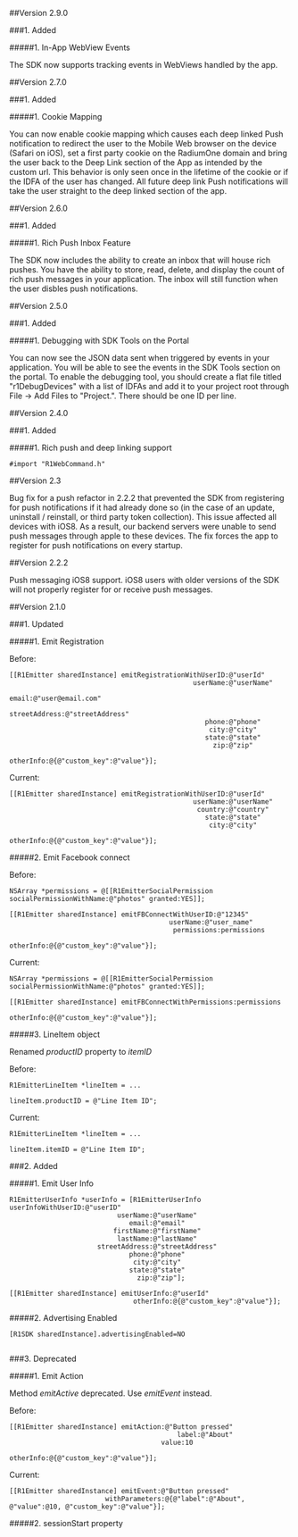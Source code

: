 ##Version 2.9.0

###1. Added

#####1. In-App WebView Events

The SDK now supports tracking events in WebViews handled by the app.

##Version 2.7.0

###1. Added

#####1. Cookie Mapping

You can now enable cookie mapping which causes each deep linked Push notification to redirect the user to the Mobile Web browser on the device (Safari on iOS), set a first party cookie on the RadiumOne domain and bring the user back to the Deep Link section of the App as intended by the custom url. This behavior is only seen once in the lifetime of the cookie or if the IDFA of the user has changed. All future deep link Push notifications will take the user straight to the deep linked section of the app.

##Version 2.6.0

###1. Added

#####1. Rich Push Inbox Feature

The SDK now includes the ability to create an inbox that will house rich pushes.  You have the ability to store, read, delete, and display the count of rich push messages in your application.  The inbox will still function when the user disbles push notifications. 

##Version 2.5.0

###1. Added

#####1. Debugging with SDK Tools on the Portal

You can now see the JSON data sent when triggered by events in your application. You will be able to see the events in the SDK Tools section on the portal. To enable the debugging tool, you should create a flat file titled "r1DebugDevices" with a list of IDFAs and add it to your project root through File -> Add Files to "Project.". There should be one ID per line.

##Version 2.4.0

###1. Added

#####1. Rich push and deep linking support

    #import "R1WebCommand.h"

##Version 2.3

Bug fix for a push refactor in 2.2.2 that prevented the SDK from registering for push notifications if it had already done so (in the case of an update, uninstall / reinstall, or third party token collection).  This issue affected all devices with iOS8.  As a result, our backend servers were unable to send push messages through apple to these devices.  The fix forces the app to register for push notifications on every startup.

##Version 2.2.2

Push messaging iOS8 support.  iOS8 users with older versions of the SDK will not properly register for or receive push messages.

##Version 2.1.0

###1. Updated

#####1. Emit Registration

Before:
```objc
[[R1Emitter sharedInstance] emitRegistrationWithUserID:@"userId"
                                              userName:@"userName"
   	                                             email:@"user@email.com"
       	                                 streetAddress:@"streetAddress"
           	                                     phone:@"phone"
               	                                  city:@"city"
                  		                         state:@"state"
                			                       zip:@"zip"
                                        	  otherInfo:@{@"custom_key":@"value"}];
```

Current:
```objc
[[R1Emitter sharedInstance] emitRegistrationWithUserID:@"userId"
                                              userName:@"userName"
                                               country:@"country"
                                                 state:@"state"
                                                  city:@"city"
                                             otherInfo:@{@"custom_key":@"value"}];
```

#####2. Emit Facebook connect

Before:
```objc
NSArray *permissions = @[[R1EmitterSocialPermission socialPermissionWithName:@"photos" granted:YES]];

[[R1Emitter sharedInstance] emitFBConnectWithUserID:@"12345"
                                       	userName:@"user_name"
                                      	 permissions:permissions
                                  		   otherInfo:@{@"custom_key":@"value"}];
```

Current:
```objc
NSArray *permissions = @[[R1EmitterSocialPermission socialPermissionWithName:@"photos" granted:YES]];

[[R1Emitter sharedInstance] emitFBConnectWithPermissions:permissions
                                  				     otherInfo:@{@"custom_key":@"value"}];
```

#####3. LineItem object

Renamed *productID* property to *itemID*

Before:
```objc
R1EmitterLineItem *lineItem = ...

lineItem.productID = @"Line Item ID";
```

Current:
```objc
R1EmitterLineItem *lineItem = ...

lineItem.itemID = @"Line Item ID";
```


###2. Added

#####1. Emit User Info

```objc
R1EmitterUserInfo *userInfo = [R1EmitterUserInfo userInfoWithUserID:@"userID"
                           userName:@"userName"
                              email:@"email"
                          firstName:@"firstName"
                           lastName:@"lastName"
                      streetAddress:@"streetAddress"
                              phone:@"phone"
                               city:@"city"
                              state:@"state"
                                zip:@"zip"];

[[R1Emitter sharedInstance] emitUserInfo:@"userId"
                               otherInfo:@{@"custom_key":@"value"}];
```
#####2. Advertising Enabled

```objc
[R1SDK sharedInstance].advertisingEnabled=NO


```

###3. Deprecated

#####1. Emit Action

Method *emitActive* deprecated.
Use *emitEvent* instead.

Before:
```objc
[[R1Emitter sharedInstance] emitAction:@"Button pressed"
               			  				  label:@"About"
                       				  value:10
                  				  otherInfo:@{@"custom_key":@"value"}];
```

Current:
```objc
[[R1Emitter sharedInstance] emitEvent:@"Button pressed"
			  			withParameters:@{@"label":@"About", @"value":@10, @"custom_key":@"value"}];
```

#####2. sessionStart property
